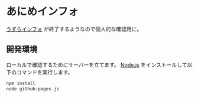 # あにめインフォ

[うずらインフォ](https://uzurainfo.han-be.com/) が終了するようなので個人的な確認用に。

## 開発環境

ローカルで確認するためにサーバーを立てます。
[Node.js](https://nodejs.org/ja/) をインストールして以下のコマンドを実行します。
```powershell
npm install
node github-pages.js
```
